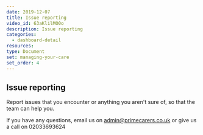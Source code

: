 ```yaml
---
date: 2019-12-07
title: Issue reporting
video_id: 63aKlilMO0o
description: Issue reporting
categories:
  - dashboard-detail
resources:
type: Document
set: managing-your-care
set_order: 4
---
```


## Issue reporting

Report issues that you encounter or anything you aren't sure of, so that the team can help you.

If you have any questions, email us on admin@primecarers.co.uk or give us a call on 02033693624
